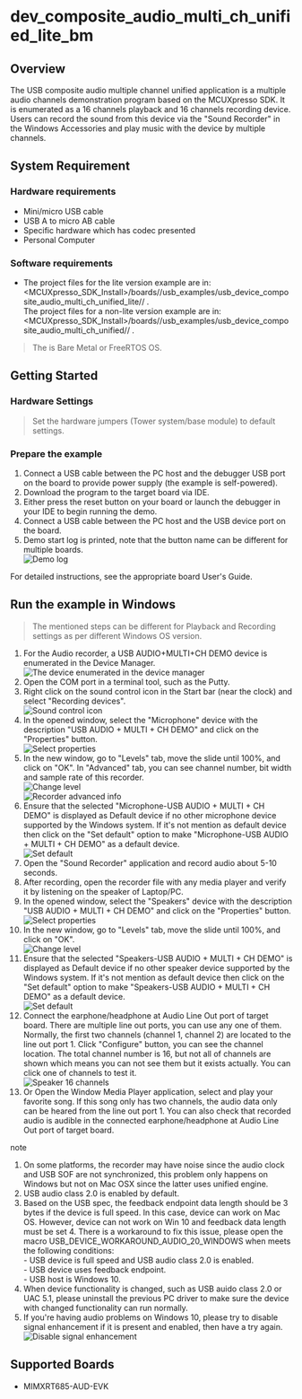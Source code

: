 # dev_composite_audio_multi_ch_unified_lite_bm




## Overview

The USB composite audio multiple channel unified application is a multiple audio channels demonstration program based on the MCUXpresso SDK.
It is enumerated as a 16 channels playback and 16 channels recording device. Users can record the sound from this device via the "Sound Recorder" in the Windows Accessories and play music with the device by multiple channels.


## System Requirement

### Hardware requirements

- Mini/micro USB cable
- USB A to micro AB cable
- Specific hardware which has codec presented
- Personal Computer


### Software requirements

- The project files for the lite version example are in: 
<br> <MCUXpresso_SDK_Install>/boards/<board>/usb_examples/usb_device_composite_audio_multi_ch_unified_lite/<rtos>/
<toolchain>.
<br>  The project files for a non-lite version example are in:
<br> <MCUXpresso_SDK_Install>/boards/<board>/usb_examples/usb_device_composite_audio_multi_ch_unified/<rtos>/
<toolchain>.
> The <rtos> is Bare Metal or FreeRTOS OS.


## Getting Started

### Hardware Settings

> Set the hardware jumpers (Tower system/base module) to default settings.


### Prepare the example

1.  Connect a USB cable between the PC host and the debugger USB port on the board to provide power supply (the example is self-powered).
2.  Download the program to the target board via IDE.
3.  Either press the reset button on your board or launch the debugger in your IDE to begin running the demo.
4.  Connect a USB cable between the PC host and the USB device port on the board.
5.  Demo start log is printed, note that the button name can be different for multiple boards.
<br>![Demo log](usb_device_composite_audio_multi_ch_unified_start_log.jpg "Demo log")

For detailed instructions, see the appropriate board User's Guide.


## Run the example in Windows

> The mentioned steps can be different for Playback and Recording settings as per different Windows OS version.

1.  For the Audio recorder, a USB AUDIO+MULTI+CH DEMO device is enumerated in the Device Manager.
<br>![The device enumerated in the device manager](usb_device_composite_audio_multi_ch_unified_device_manager.jpg "The device enumerated in the device manager")
2.  Open the COM port in a terminal tool, such as the Putty.
3.  Right click on the sound control icon in the Start bar (near the clock) and select "Recording devices".
<br>![Sound control icon](usb_device_composite_audio_multi_ch_unified_right_click_icon.jpg "Sound control icon")
4.  In the opened window, select the "Microphone" device with the description "USB AUDIO + MULTI + CH DEMO" and click on the "Properties" button.
<br>![Select properties](usb_device_composite_audio_multi_ch_unified_recorder_property.jpg "Select properties")
5.  In the new window, go to "Levels" tab, move the slide until 100%, and click on "OK". In "Advanced" tab, you can see channel number, bit width and sample rate of this recorder.
<br>![Change level](usb_device_composite_audio_multi_ch_unified_recorder_change_level.jpg "Change level")
<br>![Recorder advanced info](usb_device_composite_audio_multi_ch_unified_recorder_advanced.jpg "Recorder advanced info")
6.  Ensure that the selected "Microphone-USB AUDIO + MULTI + CH DEMO" is displayed as Default device if no other microphone device supported by the Windows system. If it's not mention as default device then click on the "Set default" option to make "Microphone-USB AUDIO + MULTI + CH DEMO" as a default device.
<br>![Set default](usb_device_composite_audio_multi_ch_unified_recorder_default.jpg "Set default")
7.  Open the "Sound Recorder" application and record audio about 5-10 seconds.
8.  After recording, open the recorder file with any media player and verify it by listening on the speaker of Laptop/PC.
9.  In the opened window, select the "Speakers" device with the description "USB AUDIO + MULTI + CH DEMO" and click on the "Properties" button.
<br>![Select properties](usb_device_composite_audio_multi_ch_unified_speaker_property.jpg "Select properties")
10.  In the new window, go to "Levels" tab, move the slide until 100%, and click on "OK".
<br>![Change level](usb_device_composite_audio_multi_ch_unified_speaker_change_level.jpg "Change level")
11.  Ensure that the selected "Speakers-USB AUDIO + MULTI + CH DEMO" is displayed as Default device if no other speaker device supported by the Windows system. 
If it's not mention as default device then click on the "Set default" option to make "Speakers-USB AUDIO + MULTI + CH DEMO" as a default device. 
<br>![Set default](usb_device_composite_audio_multi_ch_unified_speaker_default.jpg "Set default")
12.  Connect the earphone/headphone at Audio Line Out port of target board. There are multiple line out ports, you can use any one of them. Normally, the first two channels (channel 1, channel 2) are located to the line out port 1. Click "Configure" button, you can see the channel location. The total channel number is 16, but not all of channels are shown which means you can not see them but it exists actually. You can click one of channels to test it.
<br>![Speaker 16 channels](usb_device_composite_audio_multi_ch_unified_speaker_channel_location.jpg "Speaker 16 channels")
13.  Or Open the Window Media Player application, select and play your favorite song. If this song only has two channels, the audio data only can be heared from the line out port 1. You can also check that recorded audio is audible in the connected earphone/headphone at Audio Line Out port of target board.


note<br>
1.  On some platforms, the recorder may have noise since the audio clock and USB SOF are not synchronized, this problem only happens on Windows but not on Mac OSX since the latter uses unified engine.
2.  USB audio class 2.0 is enabled by default.
3.  Based on the USB spec, the feedback endpoint data length should be 3 bytes if the device is full speed. In this case, device can work on Mac OS. However, device can not work on Win 10 and feedback data length must be set 4. There is a workaround to fix this issue, please open the macro
USB_DEVICE_WORKAROUND_AUDIO_20_WINDOWS when meets the following conditions:
<br> - USB device is full speed and USB audio class 2.0 is enabled.
<br> - USB device uses feedback endpoint.
<br> - USB host is Windows 10.
4.  When device functionality is changed, such as USB auido class 2.0 or UAC 5.1, please uninstall the previous PC driver to make sure the device with changed functionality can run normally.  
5.  If you're having audio problems on Windows 10, please try to disable signal enhancement if it is present and enabled, then have a try again.
<br>![Disable signal enhancement](usb_device_audio_recorder_signal_enhancement.jpg "Disable signal enhancement")



## Supported Boards
- MIMXRT685-AUD-EVK
